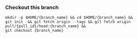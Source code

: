### Checkout this branch
```
mkdir -p $HOME/{branch_name} && cd $HOME/{branch_name} &&
git init  && git fetch origin --tags && git fetch origin pull/{pull_id}/head:{branch_name} &&
git checkout {branch_name}
``` 

